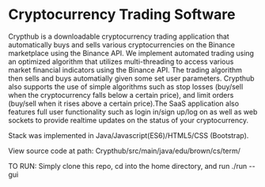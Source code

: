 # Cryptocurrency Trading Software

Crypthub is a downloadable cryptocurrency trading application that automatically buys and sells various cryptocurrencies on the Binance marketplace using the Binance API. We implement automated trading using an optimized algorithm that utilizes multi-threading to access various market financial indicators using the Binance API. The trading algorithm then sells and buys automatially given some set user parameters. Crypthub also supports the use of simple algorithms such as stop losses (buy/sell when the cryptocurrency falls below a certain price), and limit orders (buy/sell when it rises above a certain price).The SaaS application also features full user functionality such as login in/sign up/log on as well as web sockets to provide realtime updates on the status of your cryptocurrency.

Stack was implemented in Java/Javascript(ES6)/HTML5/CSS (Bootstrap).

View source code at path:
  Crypthub/src/main/java/edu/brown/cs/term/

TO RUN:
Simply clone this repo, cd into the home directory, and run ./run --gui

